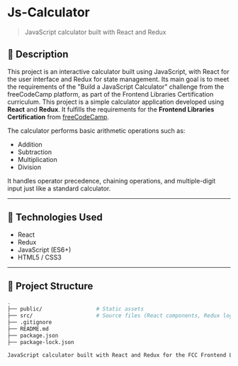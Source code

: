 # Js-Calculator

> JavaScript calculator built with React and Redux


## 📌 Description

This project is an interactive calculator built using JavaScript, with React for the user interface and Redux for state management. Its main goal is to meet the requirements of the "Build a JavaScript Calculator" challenge from the freeCodeCamp platform, as part of the Frontend Libraries Certification curriculum.
This project is a simple calculator application developed using **React** and **Redux**. It fulfills the requirements for the **Frontend Libraries Certification** from [freeCodeCamp](https://www.freecodecamp.org/).

The calculator performs basic arithmetic operations such as:

- Addition
- Subtraction
- Multiplication
- Division

It handles operator precedence, chaining operations, and multiple-digit input just like a standard calculator.

---

## 🚀 Technologies Used

- React
- Redux
- JavaScript (ES6+)
- HTML5 / CSS3

---

## 📂 Project Structure

```bash
.
├── public/                 # Static assets
├── src/                    # Source files (React components, Redux logic)
├── .gitignore
├── README.md
├── package.json
├── package-lock.json

JavaScript calculator built with React and Redux for the FCC Frontend Libraries Certification.


